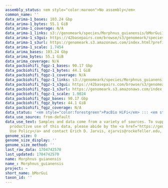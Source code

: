 ```yaml
---
assembly_status: <em style="color:maroon">No assembly</em>
common_name: ''
data_arima-1_bases: 103.24 Gbp
data_arima-1_bytes: 55.1 GiB
data_arima-1_coverage: N/A
data_arima-1_links: s3://genomeark/species/Morphnus_guianensis/bMorGui1/genomic_data/arima/<br>
data_arima-1_s3gui: https://42basepairs.com/browse/s3/genomeark/species/Morphnus_guianensis/bMorGui1/genomic_data/arima/
data_arima-1_s3url: https://genomeark.s3.amazonaws.com/index.html?prefix=species/Morphnus_guianensis/bMorGui1/genomic_data/arima/
data_arima-1_scale: 1.7454
data_arima_bases: 103.24 Gbp
data_arima_bytes: 55.1 GiB
data_arima_coverage: N/A
data_pacbiohifi_fqgz-1_bases: 90.17 Gbp
data_pacbiohifi_fqgz-1_bytes: 44.1 GiB
data_pacbiohifi_fqgz-1_coverage: N/A
data_pacbiohifi_fqgz-1_links: s3://genomeark/species/Morphnus_guianensis/bMorGui1/genomic_data/pacbio_hifi/<br>
data_pacbiohifi_fqgz-1_s3gui: https://42basepairs.com/browse/s3/genomeark/species/Morphnus_guianensis/bMorGui1/genomic_data/pacbio_hifi/
data_pacbiohifi_fqgz-1_s3url: https://genomeark.s3.amazonaws.com/index.html?prefix=species/Morphnus_guianensis/bMorGui1/genomic_data/pacbio_hifi/
data_pacbiohifi_fqgz-1_scale: 1.9024
data_pacbiohifi_fqgz_bases: 90.17 Gbp
data_pacbiohifi_fqgz_bytes: 44.1 GiB
data_pacbiohifi_fqgz_coverage: N/A
data_status: '<em style="color:forestgreen">PacBio HiFi</em> ::: <em style="color:forestgreen">Arima</em>'
data_use_source: from-default
data_use_text: Samples and data come from a variety of sources. To support fair and
  productive use of this data, please abide by the <a href="https://genome10k.soe.ucsc.edu/data-use-policies/">Data
  Use Policy</a> and contact Erich D. Jarvis, ejarvis@rockefeller.edu, with any questions.
genome_size: 0
genome_size_display: ''
genome_size_method: ''
last_raw_data: 1704742570
last_updated: 1704742570
name: Morphnus guianensis
name_: Morphnus_guianensis
project: ~
short_name: bMorGui
taxon_id: ''
---
```

